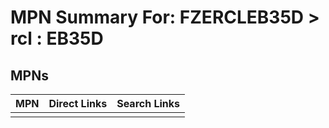 



# MPN Summary For: FZERCLEB35D > rcl : EB35D

## MPNs
  

|MPN|Direct Links|Search Links|
| :--- | :--- | :--- |
||||
